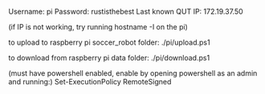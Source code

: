 Username: pi
Password: rustisthebest
Last known QUT IP: 172.19.37.50

(if IP is not working, try running hostname -I on the pi)

to upload to raspberry pi soccer_robot folder:
./pi/upload.ps1

to download from raspberry pi data folder:
./pi/download.ps1

(must have powershell enabled, enable by opening powershell as an admin and running:)
Set-ExecutionPolicy RemoteSigned